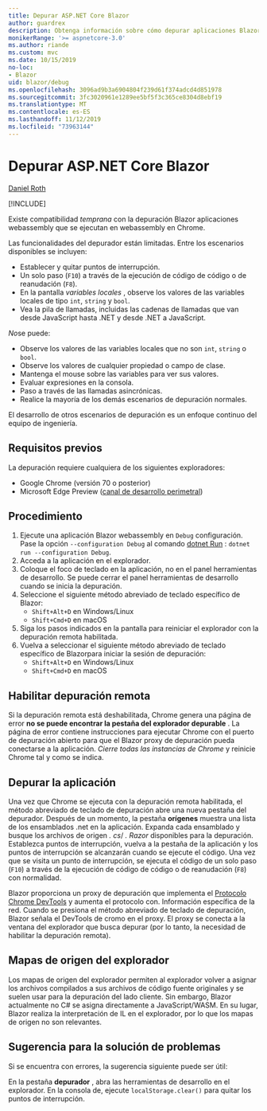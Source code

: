 ```yaml
---
title: Depurar ASP.NET Core Blazor
author: guardrex
description: Obtenga información sobre cómo depurar aplicaciones Blazor.
monikerRange: '>= aspnetcore-3.0'
ms.author: riande
ms.custom: mvc
ms.date: 10/15/2019
no-loc:
- Blazor
uid: blazor/debug
ms.openlocfilehash: 3096ad9b3a6904804f239d61f374adcd4d851978
ms.sourcegitcommit: 3fc3020961e1289ee5bf5f3c365ce8304d8ebf19
ms.translationtype: MT
ms.contentlocale: es-ES
ms.lasthandoff: 11/12/2019
ms.locfileid: "73963144"
---
```

# <a name="debug-aspnet-core-opno-locblazor"></a>Depurar ASP.NET Core Blazor

[Daniel Roth](https://github.com/danroth27)

[!INCLUDE[](~/includes/blazorwasm-preview-notice.md)]

Existe compatibilidad *temprana* con la depuración Blazor aplicaciones webassembly que se ejecutan en webassembly en Chrome.

Las funcionalidades del depurador están limitadas. Entre los escenarios disponibles se incluyen:

* Establecer y quitar puntos de interrupción.
* Un solo paso (`F10`) a través de la ejecución de código de código o de reanudación (`F8`).
* En la pantalla *variables locales* , observe los valores de las variables locales de tipo `int`, `string` y `bool`.
* Vea la pila de llamadas, incluidas las cadenas de llamadas que van desde JavaScript hasta .NET y desde .NET a JavaScript.

*No*se puede:

* Observe los valores de las variables locales que no son `int`, `string` o `bool`.
* Observe los valores de cualquier propiedad o campo de clase.
* Mantenga el mouse sobre las variables para ver sus valores.
* Evaluar expresiones en la consola.
* Paso a través de las llamadas asincrónicas.
* Realice la mayoría de los demás escenarios de depuración normales.

El desarrollo de otros escenarios de depuración es un enfoque continuo del equipo de ingeniería.

## <a name="prerequisites"></a>Requisitos previos

La depuración requiere cualquiera de los siguientes exploradores:

* Google Chrome (versión 70 o posterior)
* Microsoft Edge Preview ([canal de desarrollo perimetral](https://www.microsoftedgeinsider.com))

## <a name="procedure"></a>Procedimiento

1. Ejecute una aplicación Blazor webassembly en `Debug` configuración. Pase la opción `--configuration Debug` al comando [dotnet Run](/dotnet/core/tools/dotnet-run) : `dotnet run --configuration Debug`.
1. Acceda a la aplicación en el explorador.
1. Coloque el foco de teclado en la aplicación, no en el panel herramientas de desarrollo. Se puede cerrar el panel herramientas de desarrollo cuando se inicia la depuración.
1. Seleccione el siguiente método abreviado de teclado específico de Blazor:
   * `Shift+Alt+D` en Windows/Linux
   * `Shift+Cmd+D` en macOS
1. Siga los pasos indicados en la pantalla para reiniciar el explorador con la depuración remota habilitada.
1. Vuelva a seleccionar el siguiente método abreviado de teclado específico de Blazorpara iniciar la sesión de depuración:
   * `Shift+Alt+D` en Windows/Linux
   * `Shift+Cmd+D` en macOS

## <a name="enable-remote-debugging"></a>Habilitar depuración remota

Si la depuración remota está deshabilitada, Chrome genera una página de error **no se puede encontrar la pestaña del explorador depurable** . La página de error contiene instrucciones para ejecutar Chrome con el puerto de depuración abierto para que el Blazor proxy de depuración pueda conectarse a la aplicación. *Cierre todas las instancias de Chrome* y reinicie Chrome tal y como se indica.

## <a name="debug-the-app"></a>Depurar la aplicación

Una vez que Chrome se ejecuta con la depuración remota habilitada, el método abreviado de teclado de depuración abre una nueva pestaña del depurador. Después de un momento, la pestaña **orígenes** muestra una lista de los ensamblados .net en la aplicación. Expanda cada ensamblado y busque los archivos de origen *. cs*/ *. Razor* disponibles para la depuración. Establezca puntos de interrupción, vuelva a la pestaña de la aplicación y los puntos de interrupción se alcanzarán cuando se ejecute el código. Una vez que se visita un punto de interrupción, se ejecuta el código de un solo paso (`F10`) a través de la ejecución de código de código o de reanudación (`F8`) con normalidad.

Blazor proporciona un proxy de depuración que implementa el [Protocolo Chrome DevTools](https://chromedevtools.github.io/devtools-protocol/) y aumenta el protocolo con. Información específica de la red. Cuando se presiona el método abreviado de teclado de depuración, Blazor señala el DevTools de cromo en el proxy. El proxy se conecta a la ventana del explorador que busca depurar (por lo tanto, la necesidad de habilitar la depuración remota).

## <a name="browser-source-maps"></a>Mapas de origen del explorador

Los mapas de origen del explorador permiten al explorador volver a asignar los archivos compilados a sus archivos de código fuente originales y se suelen usar para la depuración del lado cliente. Sin embargo, Blazor actualmente no C# se asigna directamente a JavaScript/WASM. En su lugar, Blazor realiza la interpretación de IL en el explorador, por lo que los mapas de origen no son relevantes.

## <a name="troubleshooting-tip"></a>Sugerencia para la solución de problemas

Si se encuentra con errores, la sugerencia siguiente puede ser útil:

En la pestaña **depurador** , abra las herramientas de desarrollo en el explorador. En la consola de, ejecute `localStorage.clear()` para quitar los puntos de interrupción.
